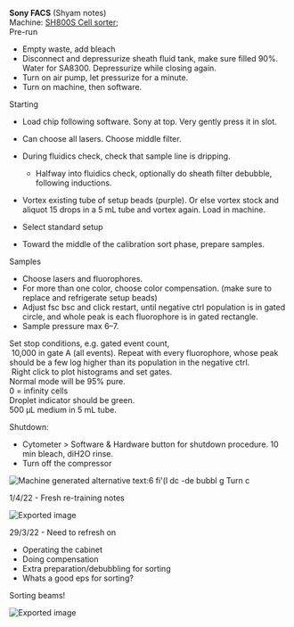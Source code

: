 **Sony FACS** (Shyam notes)  
Machine: [SH800S Cell sorter](https://www.sonybiotechnology.com/us/instruments/sh800s-cell-sorter/specifications/);  
Pre-run

- Empty waste, add bleach
- Disconnect and depressurize sheath fluid tank, make sure filled 90%. Water for SA8300. Depressurize while closing again.
- Turn on air pump, let pressurize for a minute.
- Turn on machine, then software.
 
Starting

- Load chip following software. Sony at top. Very gently press it in slot.
- Can choose all lasers. Choose middle filter.
- During fluidics check, check that sample line is dripping.
    
    - Halfway into fluidics check, optionally do sheath filter debubble, following inductions. 
- Vortex existing tube of setup beads (purple). Or else vortex stock and aliquot 15 drops in a 5 mL tube and vortex again. Load in machine. 
- Select standard setup 
- Toward the middle of the calibration sort phase, prepare samples. 
 
Samples

- Choose lasers and fluorophores. 
- For more than one color, choose color compensation. (make sure to replace and refrigerate setup beads)
- Adjust fsc bsc and click restart, until negative ctrl population is in gated circle, and whole peak is each fluorophore is in gated rectangle. 
- Sample pressure max 6–7. 

Set stop conditions, e.g. gated event count,  
 10,000 in gate A (all events). Repeat with every fluorophore, whose peak should be a few log higher than its population in the negative ctrl.  
 Right click to plot histograms and set gates.  
Normal mode will be 95% pure.  
0 = infinity cells  
Droplet indicator should be green.  
500 μL medium in 5 mL tube.
 
Shutdown:

- Cytometer > Software & Hardware button for shutdown procedure. 10 min bleach, diH2O rinse. 
- Turn off the compressor
   
![Machine generated alternative text:6 fi'(l dc -de bubbl g Turn c ](Exported%20image%2020250102022541-0.png)  

1/4/22 - Fresh re-training notes

![Exported image](Exported%20image%2020250102022543-1.png)  

29/3/22 - Need to refresh on

- Operating the cabinet
- Doing compensation
- Extra preparation/debubbling for sorting
- Whats a good eps for sorting?
   

Sorting beams!

![Exported image](Exported%20image%2020250102022545-2.png)